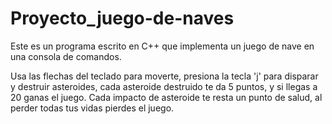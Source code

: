 # Proyecto_juego-de-naves
Este es un programa escrito en C++ que implementa un juego de nave en una consola de comandos.

Usa las flechas del teclado para moverte, presiona la tecla 'j' para disparar y destruir asteroides,
cada asteroide destruido te da 5 puntos, y si llegas a 20 ganas el juego. Cada impacto de asteroide te resta un punto de salud, al perder todas tus vidas pierdes el juego.
